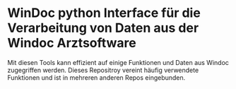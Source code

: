 # WinDoc python Interface für die Verarbeitung von Daten aus der Windoc Arztsoftware

Mit diesen Tools kann effizient auf einige Funktionen und Daten aus Windoc zugegriffen werden. Dieses Repositroy vereint häufig verwendete Funktionen und ist in mehreren anderen Repos eingebunden.
